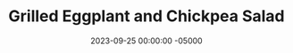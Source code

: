 ---
layout: post
title:  "Grilled Eggplant and Chickpea Salad"
date:   2023-09-25 00:00:00 -05000
categories: 
- Recipes
- Meatless
permalink: /recipes/eggplant-salad
image: /assets/Food/Meatless/Eggplant Salad/eggplant-salad-cover.jpg
ing: eggplantsalad-ing
facts: eggplantsalad-facts
section1: Roasted Eggplant
start2: Chickpeas, drained and rinsed
section2: Salad Veggies
start3: White vinegar
section3: Dressing
start4: 
section4: 
start5: 
section5: 
Prep: 15
Rest: 
Cook: 15
Source1: 
Source2: 
whisk: https://s.samsungfood.com/qhqYa
tags: 
- lunch
- salad
- garbanzo bean
- tomato
- onion
- grill pan
- roasted eggplant
- feta
- cucumber
- dressing
- lemon juice
Description: This simple salad combined grilled or baked eggplant, canned chickpeas, and feta to make a delicious salad for lunch or as a dinner side. This salad also doesn't have any lettuce if you're into that.
Instructions: 
- Wash the eggplant, then slice into 1/2" slices. Lightly salt both side, and let sit for 10 minutes on paper towels. Pat dry<br><br>

- On a grill pan or skillet, cook the eggplant with olive oil over medium heat, flipping occasionally, until fully cooked, about 10-15 minutes. Season with pepper, garlic powder, and onion powder<br><br>
- <center><img src="/assets/Food/Meatless/Eggplant Salad/eggplant-salad-2.jpg" alt="" class="instruction-image"></center><br>

- Meanwhile, drain and rinse a can of chickpeas. Add to a large bowl. Cut up the rest of your vegetables and add them and the feta to the bowl<br><br>

- In a small bowl, mix together the dressing - olive oil, white vinegar, lemon juice, parsely, garlic and onion powder, black pepper, and salt. Pour over the salad<br><br>

- When the eggplant is done, cut into bite sized pieces and mix into the salad. Serve
---